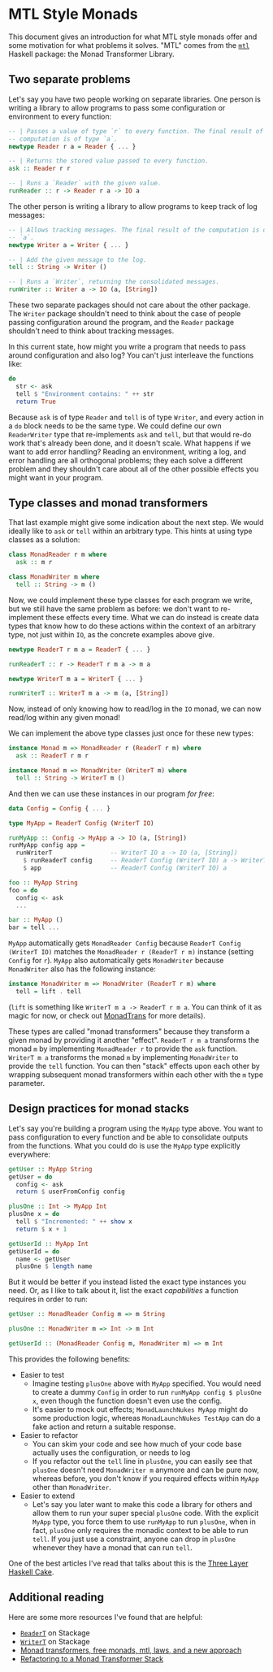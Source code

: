 # MTL Style Monads

This document gives an introduction for what MTL style monads offer and some
motivation for what problems it solves. "MTL" comes from the [`mtl`][1]
Haskell package: the Monad Transformer Library.

## Two separate problems

Let's say you have two people working on separate libraries. One person is
writing a library to allow programs to pass some configuration or environment
to every function:

```haskell
-- | Passes a value of type `r` to every function. The final result of the
-- computation is of type `a`.
newtype Reader r a = Reader { ... }

-- | Returns the stored value passed to every function.
ask :: Reader r r

-- | Runs a `Reader` with the given value.
runReader :: r -> Reader r a -> IO a
```

The other person is writing a library to allow programs to keep track of log
messages:

```haskell
-- | Allows tracking messages. The final result of the computation is of type
-- `a`.
newtype Writer a = Writer { ... }

-- | Add the given message to the log.
tell :: String -> Writer ()

-- | Runs a `Writer`, returning the consolidated messages.
runWriter :: Writer a -> IO (a, [String])
```

These two separate packages should not care about the other package. The
`Writer` package shouldn't need to think about the case of people passing
configuration around the program, and the `Reader` package shouldn't need to
think about tracking messages.

In this current state, how might you write a program that needs to pass around
configuration and also log? You can't just interleave the functions like:

```haskell
do
  str <- ask
  tell $ "Environment contains: " ++ str
  return True
```

Because `ask` is of type `Reader` and `tell` is of type `Writer`, and every
action in a `do` block needs to be the same type. We could define our own
`ReaderWriter` type that re-implements `ask` and `tell`, but that would re-do
work that's already been done, and it doesn't scale. What happens if we want to
add error handling? Reading an environment, writing a log, and error handling
are all orthogonal problems; they each solve a different problem and they
shouldn't care about all of the other possible effects you might want in your
program.

## Type classes and monad transformers

That last example might give some indication about the next step. We would
ideally like to `ask` or `tell` within an arbitrary type. This hints at using
type classes as a solution:

```haskell
class MonadReader r m where
  ask :: m r

class MonadWriter m where
  tell :: String -> m ()
```

Now, we could implement these type classes for each program we write, but we
still have the same problem as before: we don't want to re-implement these
effects every time. What we can do instead is create data types that know how
to do these actions within the context of an arbitrary type, not just within
`IO`, as the concrete examples above give.

```haskell
newtype ReaderT r m a = ReaderT { ... }

runReaderT :: r -> ReaderT r m a -> m a

newtype WriterT m a = WriterT { ... }

runWriterT :: WriterT m a -> m (a, [String])
```

Now, instead of only knowing how to read/log in the `IO` monad, we can now
read/log within any given monad!

We can implement the above type classes just once for these new types:

```haskell
instance Monad m => MonadReader r (ReaderT r m) where
  ask :: ReaderT r m r

instance Monad m => MonadWriter (WriterT m) where
  tell :: String -> WriterT m ()
```

And then we can use these instances in our program *for free*:

```haskell
data Config = Config { ... }

type MyApp = ReaderT Config (WriterT IO)

runMyApp :: Config -> MyApp a -> IO (a, [String])
runMyApp config app =
  runWriterT                -- WriterT IO a -> IO (a, [String])
    $ runReaderT config     -- ReaderT Config (WriterT IO) a -> WriterT IO a
    $ app                   -- ReaderT Config (WriterT IO) a

foo :: MyApp String
foo = do
  config <- ask
  ...

bar :: MyApp ()
bar = tell ...
```

`MyApp` automatically gets `MonadReader Config` because
`ReaderT Config (WriterT IO)` matches the `MonadReader r (ReaderT r m)`
instance (setting `Config` for `r`). `MyApp` also automatically gets
`MonadWriter` because `MonadWriter` also has the following instance:

```haskell
instance MonadWriter m => MonadWriter (ReaderT r m) where
  tell = lift . tell
```

(`lift` is something like `WriterT m a -> ReaderT r m a`. You can think of it
as magic for now, or check out [MonadTrans][2] for more details).

These types are called "monad transformers" because they transform a given
monad by providing it another "effect". `ReaderT r m a` transforms the monad
`m` by implementing `MonadReader r` to provide the `ask` function.
`WriterT m a` transforms the monad `m` by implementing `MonadWriter` to provide
the `tell` function. You can then "stack" effects upon each other by wrapping
subsequent monad transformers within each other with the `m` type parameter.

## Design practices for monad stacks

Let's say you're building a program using the `MyApp` type above. You want to
pass configuration to every function and be able to consolidate outputs from
the functions. What you could do is use the `MyApp` type explicitly everywhere:

```haskell
getUser :: MyApp String
getUser = do
  config <- ask
  return $ userFromConfig config

plusOne :: Int -> MyApp Int
plusOne x = do
  tell $ "Incremented: " ++ show x
  return $ x + 1

getUserId :: MyApp Int
getUserId = do
  name <- getUser
  plusOne $ length name
```

But it would be better if you instead listed the exact type instances you need.
Or, as I like to talk about it, list the exact *capabilities* a function
requires in order to run:

```haskell
getUser :: MonadReader Config m => m String

plusOne :: MonadWriter m => Int -> m Int

getUserId :: (MonadReader Config m, MonadWriter m) => m Int
```

This provides the following benefits:

* Easier to test
    * Imagine testing `plusOne` above with `MyApp` specified. You would need to
      create a dummy `Config` in order to run `runMyApp config $ plusOne x`,
      even though the function doesn't even use the config.
    * It's easier to mock out effects; `MonadLaunchNukes MyApp` might do some
      production logic, whereas `MonadLaunchNukes TestApp` can do a fake action
      and return a suitable response.
* Easier to refactor
    * You can skim your code and see how much of your code base actually uses
      the configuration, or needs to log
    * If you refactor out the `tell` line in `plusOne`, you can easily see that
      `plusOne` doesn't need `MonadWriter m` anymore and can be pure now,
      whereas before, you don't know if you required effects within `MyApp`
      other than `MonadWriter`.
* Easier to extend
    * Let's say you later want to make this code a library for others and allow
      them to run your super special `plusOne` code. With the explicit `MyApp`
      type, you force them to use `runMyApp` to run `plusOne`, when in fact,
      `plusOne` only requires the monadic context to be able to run `tell`. If
      you just use a constraint, anyone can drop in `plusOne` whenever they
      have a monad that can run `tell`.

One of the best articles I've read that talks about this is the
[Three Layer Haskell Cake][3].

## Additional reading

Here are some more resources I've found that are helpful:

* [`ReaderT`][4] on Stackage
* [`WriterT`][5] on Stackage
* [Monad transformers, free monads, mtl, laws, and a new approach][6]
* [Refactoring to a Monad Transformer Stack][7]

[1]: http://hackage.haskell.org/package/mtl
[2]: https://www.stackage.org/haddock/lts-12.14/transformers-0.5.5.0/Control-Monad-Trans-Class.html#t:MonadTrans
[3]: http://www.parsonsmatt.org/2018/03/22/three_layer_haskell_cake.html
[4]: https://www.stackage.org/haddock/lts-12.14/mtl-2.2.2/Control-Monad-Reader.html
[5]: https://www.stackage.org/haddock/lts-12.14/mtl-2.2.2/Control-Monad-Writer-Strict.html
[6]: https://ocharles.org.uk/posts/2016-01-26-transformers-free-monads-mtl-laws.html
[7]: https://robots.thoughtbot.com/refactoring-to-a-monad-transformer-stack
